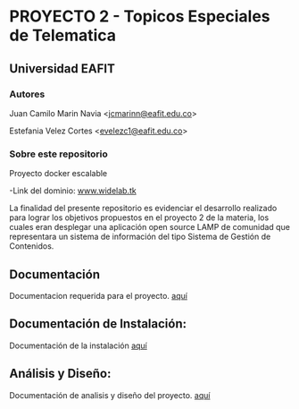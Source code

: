 # PROYECTO 2 - Topicos Especiales de Telematica

## Universidad EAFIT

### Autores

Juan Camilo Marin Navia <[jcmarinn@eafit.edu.co](mailto:jcmarinn@eafit.edu.co)>

Estefania Velez Cortes <[evelezc1@eafit.edu.co](mailto:evelezc1@eafit.edu.co)>

### Sobre este repositorio

Proyecto docker escalable

-Link del dominio: www.widelab.tk

La finalidad del presente repositorio es evidenciar el desarrollo realizado para lograr los objetivos propuestos en el proyecto 2 de la materia, los cuales eran desplegar una aplicación open source LAMP de comunidad que representara un sistema de información del tipo Sistema de Gestión de Contenidos.

##  Documentación 
Documentacion requerida para el proyecto. [aquí](https://github.com/evelezc1/Proyecto-2-topicos/tree/main/documentacion)

##  Documentación de Instalación: 
Documentación de la instalación [aquí](https://github.com/evelezc1/Proyecto-2-topicos/blob/main/documentacion/instalaci%C3%B3n.md)

##  Análisis y Diseño: 
Documentación de analisis y diseño del proyecto. [aquí](https://github.com/evelezc1/Proyecto-2-topicos/blob/main/documentacion/analisis%20y%20dise%C3%B1o.md)
